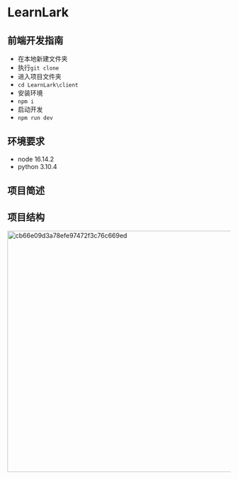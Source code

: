 # LearnLark

## 前端开发指南

- 在本地新建文件夹
- 执行`git clone`
- 进入项目文件夹
- `cd LearnLark\client`
- 安装环境
- `npm i`
- 启动开发
- `npm run dev`

## 环境要求
- node 16.14.2
- python 3.10.4

## 项目简述

## 项目结构

<img width="543" alt="cb66e09d3a78efe97472f3c76c669ed" src="https://github.com/Larrtroffen/LearnLark/assets/118495925/b67cc8bf-6c9c-42b2-aee5-729cd7f611c2">
